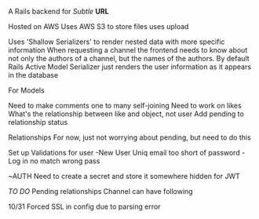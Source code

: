 A Rails backend for _Subtle_ **URL**

Hosted on AWS
Uses AWS S3 to store files uses upload

Uses 'Shallow Serializers' to render nested data with more specific information
When requesting a channel the frontend needs to know about not only the authors of a channel, but the names of the authors. By default Rails Active Model Serializer just renders the user information as it appears in the database








For Models

Need to make comments one to many self-joining
Need to work on likes
  What's the relationship between like and object, not user
Add pending to relationship status


Relationships
  For now, just not worrying about pending, but need to do this

Set up Validations for user
  -New User
    Uniq email
    too short of password
  -Log in
    no match
    wrong pass

~AUTH
  Need to create a secret and store it somewhere hidden for JWT



*TO DO*
  Pending relationships
  Channel can have following



10/31
Forced SSL in config due to parsing error
